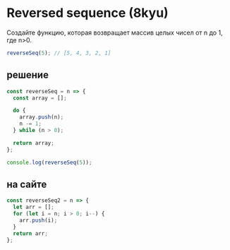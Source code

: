 # Reversed sequence (8kyu)

Создайте функцию, которая возвращает массив целых чисел от n до 1, где n>0.

```js
reverseSeq(5); // [5, 4, 3, 2, 1]
```

## решение

```js
const reverseSeq = n => {
  const array = [];

  do {
    array.push(n);
    n -= 1;
  } while (n > 0);

  return array;
};

console.log(reverseSeq(5));
```

## на сайте

```js
const reverseSeq2 = n => {
  let arr = [];
  for (let i = n; i > 0; i--) {
    arr.push(i);
  }
  return arr;
};
```
